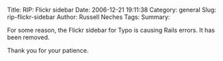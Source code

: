 Title: RIP: Flickr sidebar
Date: 2006-12-21 19:11:38
Category: general
Slug: rip-flickr-sidebar
Author: Russell Neches
Tags: 
Summary: 


For some reason, the Flickr sidebar for Typo is causing Rails errors. It
has been removed.

Thank you for your patience.
